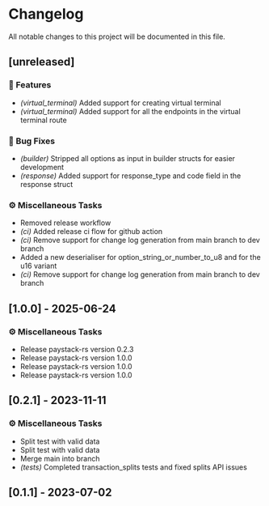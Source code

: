 # Changelog

All notable changes to this project will be documented in this file.

## [unreleased]

### 🚀 Features

- *(virtual_terminal)* Added support for creating virtual terminal
- *(virtual_terminal)* Added support for all the endpoints in the  virtual terminal route

### 🐛 Bug Fixes

- *(builder)* Stripped all options as input in builder structs for easier development
- *(response)* Added support for response_type and code field in the response struct

### ⚙️ Miscellaneous Tasks

- Removed release workflow
- *(ci)* Added release ci flow for github action
- *(ci)* Remove support for change log generation from main branch to dev branch
- Added a new deserialiser for option_string_or_number_to_u8 and for the u16 variant
- *(ci)* Remove support for change log generation from main branch to dev branch

## [1.0.0] - 2025-06-24

### ⚙️ Miscellaneous Tasks

- Release paystack-rs version 0.2.3
- Release paystack-rs version 1.0.0
- Release paystack-rs version 1.0.0
- Release paystack-rs version 1.0.0

## [0.2.1] - 2023-11-11

### ⚙️ Miscellaneous Tasks

- Split test with valid data
- Split test with valid data
- Merge main into branch
- *(tests)* Completed transaction_splits tests and fixed splits API issues

## [0.1.1] - 2023-07-02

<!-- generated by git-cliff -->
